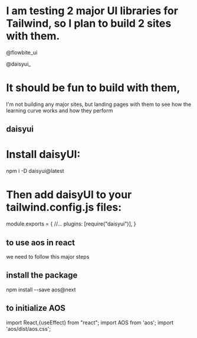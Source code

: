 # I am testing 2 major UI libraries for Tailwind, so I plan to build 2 sites with them.
@flowbite_ui

@daisyui_


# It should be fun to build with them, 

I'm not building any major sites, but landing pages with them to see how the learning curve works and how they perform

## daisyui

# Install daisyUI:
npm i -D daisyui@latest

# Then add daisyUI to your tailwind.config.js files:
module.exports = {
  //...
  plugins: [require("daisyui")],
}
## to use aos in react

we need to follow this major steps

## install the package

npm install --save aos@next

## to initialize AOS

import React,{useEffect} from "react";
import AOS from 'aos';
import 'aos/dist/aos.css';